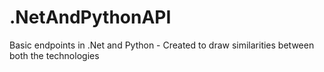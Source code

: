 # .NetAndPythonAPI
Basic endpoints in .Net and Python - Created to draw similarities between both the technologies
